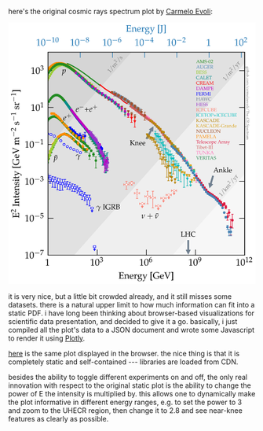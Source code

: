here's the original cosmic rays spectrum plot by [Carmelo Evoli](https://carmeloevoli.github.io/):

![original CR plot by Carmelo Evoli](https://raw.githubusercontent.com/carmeloevoli/The_CR_Spectrum/fa788cd8d32d36b4c30dce83e7269fc250464302/plots/The_CR_Spectrum_2023.png)

it is very nice, but a little bit crowded already, and it still misses some datasets. there is
a natural upper limit to how much information can fit into a static PDF. i have long been
thinking about browser-based visualizations for scientific data presentation, and decided
to give it a go. basically, i just compiled all the plot's data to a JSON document and wrote some
Javascript to render it using [Plotly](https://plotly.com/javascript/).

[here](https://cosmic-rays-spectrum.nj-vs-vh.name) is the same plot displayed in the browser. the nice thing is that
it is completely static and self-contained --- libraries are loaded from CDN.

besides the ability to toggle different experiments on and off, the only real innovation with
respect to the original static plot is the ability to change the power of E the intensity is
multiplied by. this allows one to dynamically make the plot informative in different energy
ranges, e.g. to set the power to 3 and zoom to the UHECR region, then change it to 2.8 and
see near-knee features as clearly as possible.
